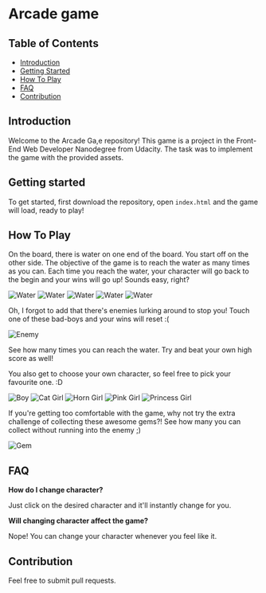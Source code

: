 # Arcade game

## Table of Contents

* [Introduction](#introduction)
* [Getting Started](#getting-started)
* [How To Play](#how-to-play)
* [FAQ](#faq)
* [Contribution](#contribution)

## Introduction

Welcome to the Arcade Ga,e repository! This game is a project in the Front-End Web Developer Nanodegree from Udacity. The task was to implement the game with the provided assets.

## Getting started

To get started, first download the repository, open `index.html` and the game will load, ready to play!

## How To Play

On the board, there is water on one end of the board. You start off on the other side. The objective of the game is to reach the water as many times as you can. Each time you reach the water, your character will go back to the begin and your wins will go up! Sounds easy, right?

![Water](https://github.com/saroyy/arcade-game/blob/master/images/water-block.png)
![Water](https://github.com/saroyy/arcade-game/blob/master/images/water-block.png)
![Water](https://github.com/saroyy/arcade-game/blob/master/images/water-block.png)
![Water](https://github.com/saroyy/arcade-game/blob/master/images/water-block.png)
![Water](https://github.com/saroyy/arcade-game/blob/master/images/water-block.png)


Oh, I forgot to add that there's enemies lurking around to stop you! Touch one of these bad-boys and your wins will reset :(

![Enemy](https://github.com/saroyy/arcade-game/blob/master/images/enemy-bug.png)

See how many times you can reach the water. Try and beat your own high score as well!

You also get to choose your own character, so feel free to pick your favourite one. :D

![Boy](https://github.com/saroyy/arcade-game/blob/master/images/char-boy.png)
![Cat Girl](https://github.com/saroyy/arcade-game/blob/master/images/char-cat-girl.png)
![Horn Girl](https://github.com/saroyy/arcade-game/blob/master/images/char-horn-girl.png)
![Pink Girl](https://github.com/saroyy/arcade-game/blob/master/images/char-pink-girl.png)
![Princess Girl](https://github.com/saroyy/arcade-game/blob/master/images/char-princess-girl.png)

If you're getting too comfortable with the game, why not try the extra challenge of collecting these awesome gems?! See how many you can collect without running into the enemy ;)

![Gem](https://github.com/saroyy/arcade-game/blob/master/images/Gem%20Orange.png)

## FAQ

**How do I change character?**

Just click on the desired character and it'll instantly change for you.

**Will changing character affect the game?**

Nope! You can change your character whenever you feel like it.

## Contribution

Feel free to submit pull requests.
